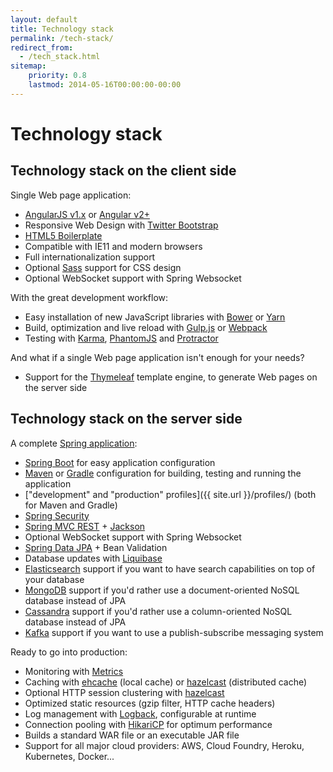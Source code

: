 ```yaml
---
layout: default
title: Technology stack
permalink: /tech-stack/
redirect_from:
  - /tech_stack.html
sitemap:
    priority: 0.8
    lastmod: 2014-05-16T00:00:00-00:00
---
```


# <i class="fa fa-stack-overflow"></i> Technology stack

## Technology stack on the client side

Single Web page application:

*   [AngularJS v1.x](http://angularjs.org/) or [Angular v2+](https://angular.io/)
*   Responsive Web Design with [Twitter Bootstrap](http://getbootstrap.com/)
*   [HTML5 Boilerplate](http://html5boilerplate.com/)
*   Compatible with IE11 and modern browsers
*   Full internationalization support
*   Optional [Sass](https://www.npmjs.com/package/node-sass) support for CSS design
*   Optional WebSocket support with Spring Websocket

With the great development workflow:

*   Easy installation of new JavaScript libraries with [Bower](http://bower.io/) or [Yarn](https://yarnpkg.com/)
*   Build, optimization and live reload with [Gulp.js](http://www.gulpjs.com) or [Webpack](https://webpack.js.org/)
*   Testing with [Karma](http://karma-runner.github.io/), [PhantomJS](http://phantomjs.org/) and [Protractor](http://www.protractortest.org)

And what if a single Web page application isn't enough for your needs?

*   Support for the [Thymeleaf](http://www.thymeleaf.org/) template engine, to generate Web pages on the server side

## Technology stack on the server side

A complete [Spring application](http://spring.io/):

*   [Spring Boot](http://projects.spring.io/spring-boot/) for easy application configuration
*   [Maven](http://maven.apache.org/) or [Gradle](http://www.gradle.org/) configuration for building, testing and running the application
*   ["development" and "production" profiles]({{ site.url }}/profiles/) (both for Maven and Gradle)
*   [Spring Security](http://docs.spring.io/spring-security/site/index.html)
*   [Spring MVC REST](http://spring.io/guides/gs/rest-service/) + [Jackson](https://github.com/FasterXML/jackson)
*   Optional WebSocket support with Spring Websocket
*   [Spring Data JPA](http://projects.spring.io/spring-data-jpa/) + Bean Validation
*   Database updates with [Liquibase](http://www.liquibase.org/)
*   [Elasticsearch](https://github.com/elastic/elasticsearch) support if you want to have search capabilities on top of your database
*   [MongoDB](http://www.mongodb.org) support if you'd rather use a document-oriented NoSQL database instead of JPA
*   [Cassandra](http://cassandra.apache.org/) support if you'd rather use a column-oriented NoSQL database instead of JPA
*   [Kafka](http://kafka.apache.org/) support if you want to use a publish-subscribe messaging system

Ready to go into production:

*   Monitoring with [Metrics](http://metrics.dropwizard.io/)
*   Caching with [ehcache](http://ehcache.org/) (local cache) or [hazelcast](http://www.hazelcast.com/) (distributed cache)
*   Optional HTTP session clustering with [hazelcast](http://www.hazelcast.com/)
*   Optimized static resources (gzip filter, HTTP cache headers)
*   Log management with [Logback](http://logback.qos.ch/), configurable at runtime
*   Connection pooling with [HikariCP](https://github.com/brettwooldridge/HikariCP) for optimum performance
*   Builds a standard WAR file or an executable JAR file
*   Support for all major cloud providers: AWS, Cloud Foundry, Heroku, Kubernetes, Docker...
